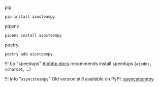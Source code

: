 pip

```shell
pip install aiosteampy
```

pipenv

```shell
pipenv install aiosteampy
```

poetry

```shell
poetry add aiosteampy
```

!!! tip "speedups"
    [Aiohttp docs](https://docs.aiohttp.org/en/stable/) recommends install speedups (`aiodns`, `cchardet`, ...)

!!! info "`asyncsteampy`"
    Old version still available on PyPI: [asyncsteampy](https://pypi.org/project/asyncsteampy/)
